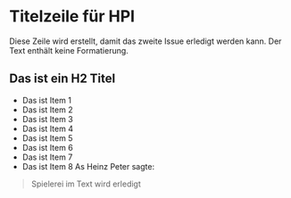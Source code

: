 # Titelzeile für HPI
Diese Zeile wird erstellt, damit das zweite Issue erledigt werden kann. Der Text enthält keine Formatierung.
## Das ist ein H2 Titel
* Das ist Item 1
* Das ist Item 2
* Das ist Item 3
* Das ist Item 4
* Das ist Item 5
* Das ist Item 6
* Das ist Item 7
* Das ist Item 8
As Heinz Peter sagte:
> Spielerei im Text 
> wird erledigt


